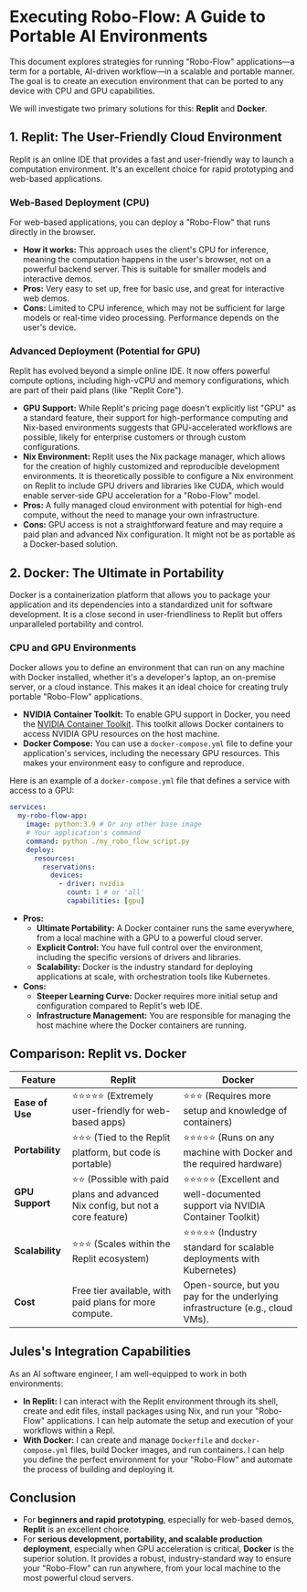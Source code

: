 # Executing Robo-Flow: A Guide to Portable AI Environments

This document explores strategies for running "Robo-Flow" applications—a term for a portable, AI-driven workflow—in a scalable and portable manner. The goal is to create an execution environment that can be ported to any device with CPU and GPU capabilities.

We will investigate two primary solutions for this: **Replit** and **Docker**.

## 1. Replit: The User-Friendly Cloud Environment

Replit is an online IDE that provides a fast and user-friendly way to launch a computation environment. It's an excellent choice for rapid prototyping and web-based applications.

### Web-Based Deployment (CPU)

For web-based applications, you can deploy a "Robo-Flow" that runs directly in the browser.

*   **How it works:** This approach uses the client's CPU for inference, meaning the computation happens in the user's browser, not on a powerful backend server. This is suitable for smaller models and interactive demos.
*   **Pros:** Very easy to set up, free for basic use, and great for interactive web demos.
*   **Cons:** Limited to CPU inference, which may not be sufficient for large models or real-time video processing. Performance depends on the user's device.

### Advanced Deployment (Potential for GPU)

Replit has evolved beyond a simple online IDE. It now offers powerful compute options, including high-vCPU and memory configurations, which are part of their paid plans (like "Replit Core").

*   **GPU Support:** While Replit's pricing page doesn't explicitly list "GPU" as a standard feature, their support for high-performance computing and Nix-based environments suggests that GPU-accelerated workflows are possible, likely for enterprise customers or through custom configurations.
*   **Nix Environment:** Replit uses the Nix package manager, which allows for the creation of highly customized and reproducible development environments. It is theoretically possible to configure a Nix environment on Replit to include GPU drivers and libraries like CUDA, which would enable server-side GPU acceleration for a "Robo-Flow" model.
*   **Pros:** A fully managed cloud environment with potential for high-end compute, without the need to manage your own infrastructure.
*   **Cons:** GPU access is not a straightforward feature and may require a paid plan and advanced Nix configuration. It might not be as portable as a Docker-based solution.

## 2. Docker: The Ultimate in Portability

Docker is a containerization platform that allows you to package your application and its dependencies into a standardized unit for software development. It is a close second in user-friendliness to Replit but offers unparalleled portability and control.

### CPU and GPU Environments

Docker allows you to define an environment that can run on any machine with Docker installed, whether it's a developer's laptop, an on-premise server, or a cloud instance. This makes it an ideal choice for creating truly portable "Robo-Flow" applications.

*   **NVIDIA Container Toolkit:** To enable GPU support in Docker, you need the [NVIDIA Container Toolkit](https://docs.nvidia.com/datacenter/cloud-native/container-toolkit/latest/index.html). This toolkit allows Docker containers to access NVIDIA GPU resources on the host machine.
*   **Docker Compose:** You can use a `docker-compose.yml` file to define your application's services, including the necessary GPU resources. This makes your environment easy to configure and reproduce.

Here is an example of a `docker-compose.yml` file that defines a service with access to a GPU:

```yaml
services:
  my-robo-flow-app:
    image: python:3.9 # Or any other base image
    # Your application's command
    command: python ./my_robo_flow_script.py
    deploy:
      resources:
        reservations:
          devices:
            - driver: nvidia
              count: 1 # or 'all'
              capabilities: [gpu]
```

*   **Pros:**
    *   **Ultimate Portability:** A Docker container runs the same everywhere, from a local machine with a GPU to a powerful cloud server.
    *   **Explicit Control:** You have full control over the environment, including the specific versions of drivers and libraries.
    *   **Scalability:** Docker is the industry standard for deploying applications at scale, with orchestration tools like Kubernetes.
*   **Cons:**
    *   **Steeper Learning Curve:** Docker requires more initial setup and configuration compared to Replit's web IDE.
    *   **Infrastructure Management:** You are responsible for managing the host machine where the Docker containers are running.

## Comparison: Replit vs. Docker

| Feature               | Replit                                                              | Docker                                                               |
| --------------------- | ------------------------------------------------------------------- | -------------------------------------------------------------------- |
| **Ease of Use**       | ⭐⭐⭐⭐⭐ (Extremely user-friendly for web-based apps)               | ⭐⭐⭐ (Requires more setup and knowledge of containers)               |
| **Portability**       | ⭐⭐⭐ (Tied to the Replit platform, but code is portable)            | ⭐⭐⭐⭐⭐ (Runs on any machine with Docker and the required hardware) |
| **GPU Support**       | ⭐⭐ (Possible with paid plans and advanced Nix config, but not a core feature) | ⭐⭐⭐⭐⭐ (Excellent and well-documented support via NVIDIA Container Toolkit) |
| **Scalability**       | ⭐⭐⭐ (Scales within the Replit ecosystem)                          | ⭐⭐⭐⭐⭐ (Industry standard for scalable deployments with Kubernetes)   |
| **Cost**              | Free tier available, with paid plans for more compute.              | Open-source, but you pay for the underlying infrastructure (e.g., cloud VMs). |

## Jules's Integration Capabilities

As an AI software engineer, I am well-equipped to work in both environments:

*   **In Replit:** I can interact with the Replit environment through its shell, create and edit files, install packages using Nix, and run your "Robo-Flow" applications. I can help automate the setup and execution of your workflows within a Repl.
*   **With Docker:** I can create and manage `Dockerfile` and `docker-compose.yml` files, build Docker images, and run containers. I can help you define the perfect environment for your "Robo-Flow" and automate the process of building and deploying it.

## Conclusion

*   For **beginners and rapid prototyping**, especially for web-based demos, **Replit** is an excellent choice.
*   For **serious development, portability, and scalable production deployment**, especially when GPU acceleration is critical, **Docker** is the superior solution. It provides a robust, industry-standard way to ensure your "Robo-Flow" can run anywhere, from your local machine to the most powerful cloud servers.

